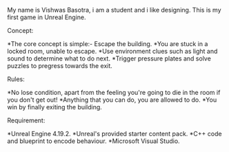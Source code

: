 ﻿My name is Vishwas Basotra, i am a student and i like designing. This is my first game in Unreal Engine.

Concept:

*The core concept is simple:- Escape the building.
*You are stuck in a locked room, unable to escape.
*Use environment clues such as light and sound to determine what to do next.
*Trigger pressure plates and solve puzzles to pregress towards the exit.

Rules:

*No lose condition, apart from the feeling you're going to die in the room if you don't get out!
*Anything that you can do, you are allowed to do.
*You win by finally exiting the building.

Requirement:

*Unreal Engine 4.19.2.
*Unreal's provided starter content pack.
*C++ code and blueprint to encode behaviour.
*Microsoft Visual Studio.
